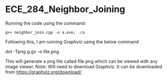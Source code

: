 # ECE_284_Neighbor_Joining

Running the code using the command:

    g++ neighbor_join.cpp -o a.exe; ./a

Following this, I am running Graphviz using the below command

  dot -Tpng g.gv -o file.png

This will generate a png file called file.png which can be viewed with any image viewer. 
  Note: Will need to download Graphviz. It can be downloaded from https://graphviz.org/download/
